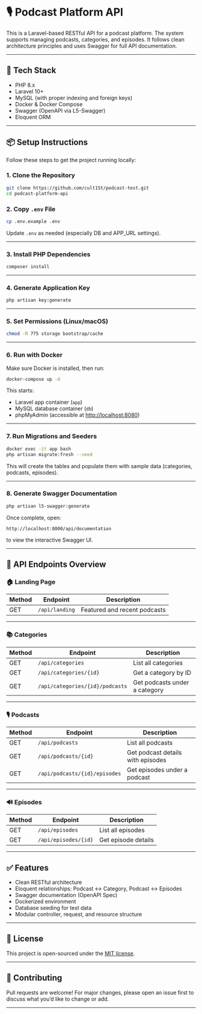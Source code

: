 
# 🎙️ Podcast Platform API

This is a Laravel-based RESTful API for a podcast platform. The system supports managing podcasts, categories, and episodes. It follows clean architecture principles and uses Swagger for full API documentation.

---

## 🚀 Tech Stack

- PHP 8.x  
- Laravel 10+  
- MySQL (with proper indexing and foreign keys)  
- Docker & Docker Compose  
- Swagger (OpenAPI via L5-Swagger)  
- Eloquent ORM  

---

## 📦 Setup Instructions

Follow these steps to get the project running locally:

### 1. Clone the Repository

```bash
git clone https://github.com/cult1St/podcast-test.git
cd podcast-platform-api
```

### 2. Copy `.env` File

```bash
cp .env.example .env
```

Update `.env` as needed (especially DB and APP_URL settings).

---

### 3. Install PHP Dependencies

```bash
composer install
```

---

### 4. Generate Application Key

```bash
php artisan key:generate
```

---

### 5. Set Permissions (Linux/macOS)

```bash
chmod -R 775 storage bootstrap/cache
```

---

### 6. Run with Docker

Make sure Docker is installed, then run:

```bash
docker-compose up -d
```

This starts:
- Laravel app container (`app`)
- MySQL database container (`db`)
- phpMyAdmin (accessible at [http://localhost:8080](http://localhost:8080))

---

### 7. Run Migrations and Seeders

```bash
docker exec -it app bash
php artisan migrate:fresh --seed
```

This will create the tables and populate them with sample data (categories, podcasts, episodes).

---

### 8. Generate Swagger Documentation

```bash
php artisan l5-swagger:generate
```

Once complete, open:

```
http://localhost:8000/api/documentation
```

to view the interactive Swagger UI.

---

## 📘 API Endpoints Overview

### 🏠 Landing Page

| Method | Endpoint       | Description                    |
|--------|----------------|--------------------------------|
| GET    | `/api/landing` | Featured and recent podcasts   |

---

### 📚 Categories

| Method | Endpoint                          | Description                        |
|--------|-----------------------------------|------------------------------------|
| GET    | `/api/categories`                | List all categories                |
| GET    | `/api/categories/{id}`           | Get a category by ID               |
| GET    | `/api/categories/{id}/podcasts`  | Get podcasts under a category      |

---

### 🎙️ Podcasts

| Method | Endpoint                         | Description                          |
|--------|----------------------------------|--------------------------------------|
| GET    | `/api/podcasts`                 | List all podcasts                    |
| GET    | `/api/podcasts/{id}`            | Get podcast details with episodes    |
| GET    | `/api/podcasts/{id}/episodes`   | Get episodes under a podcast         |

---

### 🔊 Episodes

| Method | Endpoint                 | Description                     |
|--------|--------------------------|---------------------------------|
| GET    | `/api/episodes`         | List all episodes               |
| GET    | `/api/episodes/{id}`    | Get episode details             |

---

## ✅ Features

- Clean RESTful architecture  
- Eloquent relationships: Podcast ↔ Category, Podcast ↔ Episodes  
- Swagger documentation (OpenAPI Spec)  
- Dockerized environment  
- Database seeding for test data  
- Modular controller, request, and resource structure  

---

## 🧾 License

This project is open-sourced under the [MIT license](LICENSE).

---

## 🙌 Contributing

Pull requests are welcome! For major changes, please open an issue first to discuss what you’d like to change or add.

---
